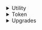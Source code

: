 <details>
<summary>Utility</summary>

1. [Reveal NFT metadata on a smart contract](https://youtu.be/lL0NR4kJKcg)
1. [Code a NFT Airdrop smart contract with Solidity](https://youtu.be/7emKvvx-2S4)
1. [How to Create Token Airdrop 🌳 Solidity Tutorial [2022]](https://youtu.be/XhzkwB71IJE)

</details>

<details>
<summary>Token</summary>

1. [How to add an image / logo to your crypto token](https://cryptomarketpool.com/how-to-add-an-image-logo-to-your-crypto-token/)
1. [Ethereum Tokens: ERC1155 Tutorial (Fungible AND Non-Fungible Tokens)](https://youtu.be/Mnv4rNcTumA)
1. [ERC1155 NFT Token Standard - Explained](https://youtu.be/XNWd8Nl3rhA)
1. [Solidity Basics: Creating your first NFT ERC/PRC-1155 Project.](https://youtu.be/XRKf1mpeOHU)
1. [How to store NFT metadata URI in ERC1155 Solidity 🧐](https://youtu.be/19SSvs32m8I)
1. [Real World ICO](https://youtube.com/playlist?list=PLS5SEs8ZftgULF-lbxy-is9x_7mTMHFIN)
1. [Metamask - Unlimited Token Allowance Revoke Demo](https://youtu.be/CZDZn350sA8)
1. [How to split ETH payments with smart contract](https://youtu.be/VRbXljrZH4M)
1. [Lazy Mint NFT Tutorial | Smart contract and code](https://youtu.be/DmFKqi__YGE)

</details>

<details>
<summary>Upgrades</summary>

1. [Open Zeppelin Upgradeable Contracts - Unsafe Code](https://youtu.be/XmxfB5JOt1Q)
1. [Managing Smart Contract Upgrades with Defender](https://youtu.be/2T3vD5gFJAc)
1. [Automate Smart Contract Workflows](https://youtu.be/5iqYie6sJpE)
1. [Cheap Contract Deployment Through Clones](https://youtu.be/3Mw-pMmJ7TA)
1. [EIP 2535 Diamond Standard](https://youtu.be/p1S7UJehO64)
1. [How to Organize a Diamond with Facets](https://youtu.be/qHMdqHJMXww)

</details>
